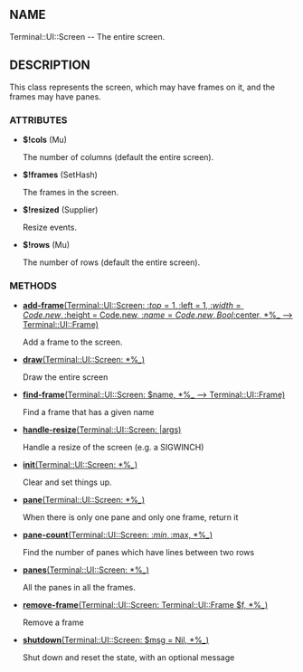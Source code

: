## NAME

Terminal::UI::Screen -- The entire screen.

## DESCRIPTION

This class represents the screen, which may have frames on it, and the frames may have panes.

### ATTRIBUTES

* **$!cols** (Mu)

  The number of columns (default the entire screen).

* **$!frames** (SetHash)

  The frames in the screen.

* **$!resized** (Supplier)

  Resize events.

* **$!rows** (Mu)

  The number of rows (default the entire screen).


### METHODS

* [**add-frame**(Terminal::UI::Screen: :$top = 1, :$left = 1, :$width = Code.new, :$height = Code.new, :$name = Code.new, Bool :$center, *%_ --> Terminal::UI::Frame)](https://git.sr.ht/~bduggan/raku-terminal-ui/tree/0.0.2/lib/Terminal/UI/Screen.rakumod#L89)

  Add a frame to the screen.

* [**draw**(Terminal::UI::Screen: *%_)](https://git.sr.ht/~bduggan/raku-terminal-ui/tree/0.0.2/lib/Terminal/UI/Screen.rakumod#L65)

  Draw the entire screen

* [**find-frame**(Terminal::UI::Screen: $name, *%_ --> Terminal::UI::Frame)](https://git.sr.ht/~bduggan/raku-terminal-ui/tree/0.0.2/lib/Terminal/UI/Screen.rakumod#L112)

  Find a frame that has a given name

* [**handle-resize**(Terminal::UI::Screen: |args)](https://git.sr.ht/~bduggan/raku-terminal-ui/tree/0.0.2/lib/Terminal/UI/Screen.rakumod#L58)

  Handle a resize of the screen (e.g. a SIGWINCH)

* [**init**(Terminal::UI::Screen: *%_)](https://git.sr.ht/~bduggan/raku-terminal-ui/tree/0.0.2/lib/Terminal/UI/Screen.rakumod#L50)

  Clear and set things up.

* [**pane**(Terminal::UI::Screen: *%_)](https://git.sr.ht/~bduggan/raku-terminal-ui/tree/0.0.2/lib/Terminal/UI/Screen.rakumod#L133)

  When there is only one pane and only one frame, return it

* [**pane-count**(Terminal::UI::Screen: :$min, :$max, *%_)](https://git.sr.ht/~bduggan/raku-terminal-ui/tree/0.0.2/lib/Terminal/UI/Screen.rakumod#L117)

  Find the number of panes which have lines between two rows

* [**panes**(Terminal::UI::Screen: *%_)](https://git.sr.ht/~bduggan/raku-terminal-ui/tree/0.0.2/lib/Terminal/UI/Screen.rakumod#L142)

  All the panes in all the frames.

* [**remove-frame**(Terminal::UI::Screen: Terminal::UI::Frame $f, *%_)](https://git.sr.ht/~bduggan/raku-terminal-ui/tree/0.0.2/lib/Terminal/UI/Screen.rakumod#L149)

  Remove a frame

* [**shutdown**(Terminal::UI::Screen: $msg = Nil, *%_)](https://git.sr.ht/~bduggan/raku-terminal-ui/tree/0.0.2/lib/Terminal/UI/Screen.rakumod#L75)

  Shut down and reset the state, with an optional message
